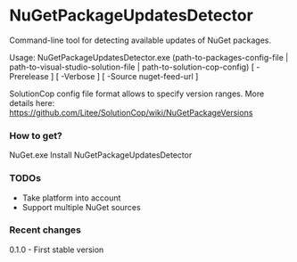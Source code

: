 # NuGetPackageUpdatesDetector
Command-line tool for detecting available updates of NuGet packages.

Usage: NuGetPackageUpdatesDetector.exe (path-to-packages-config-file | path-to-visual-studio-solution-file | path-to-solution-cop-config) [ -Prerelease ] [ -Verbose ] [ -Source nuget-feed-url ]

SolutionCop config file format allows to specify version ranges. More details here: https://github.com/Litee/SolutionCop/wiki/NuGetPackageVersions

### How to get?

NuGet.exe Install NuGetPackageUpdatesDetector

### TODOs

* Take platform into account
* Support multiple NuGet sources

### Recent changes

0.1.0 - First stable version